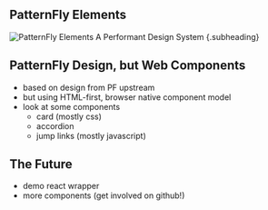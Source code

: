 ## PatternFly Elements
![PatternFly Elements](pfe.svg)
A Performant Design System {.subheading}

## PatternFly Design, but Web Components
- based on design from PF upstream
- but using HTML-first, browser native component model
- look at some components
    - card (mostly css)
    - accordion
    - jump links (mostly javascript)

## The Future
  - demo react wrapper
  - more components (get involved on github!)
